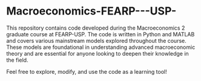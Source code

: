 # Macroeconomics-FEARP---USP-
This repository contains code developed during the Macroeconomics 2 graduate course at FEARP-USP. The code is written in Python and MATLAB and covers various mainstream models explored throughout the course. These models are foundational in understanding advanced macroeconomic theory and are essential for anyone looking to deepen their knowledge in the field.

Feel free to explore, modify, and use the code as a learning tool!
